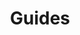 ---
title: Guides
weight: 12
# If the index.md file is empty, the link to the section will be hidden from the sidebar
is_empty: true
---